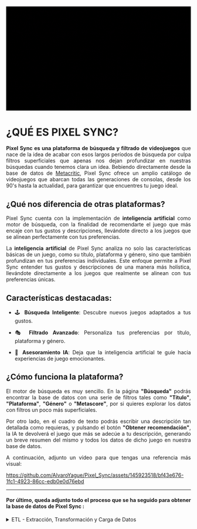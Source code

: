 ![Alt Img](https://github.com/AlvaroYague/Pixel_Sync/blob/main/images/juegos.gif)

<div style="text-align: justify;">

# ¿QUÉ ES PIXEL SYNC?
**Pixel Sync es una plataforma de búsqueda y filtrado de videojuegos** que nace de la idea de acabar con esos largos períodos de búsqueda por culpa filtros superficiales que apenas nos dejan profundizar en nuestras búsquedas cuando tenemos clara un idea. Bebiendo directamente desde la base de datos de [Metacritic](https://www.metacritic.com/game/), Pixel Sync ofrece un amplio catálogo de videojuegos que abarcan todas las generaciones de consolas, desde los 90's hasta la actualidad, para garantizar que encuentres tu juego ideal.

## ¿Qué nos diferencia de otras plataformas?

Pixel Sync cuenta con la implementación de **inteligencia artificial** como motor de búsqueda, con la finalidad de recomendarte el juego que más encaje con tus gustos y descripciones, llevándote directo a los juegos que se alinean perfectamente con tus preferencias.

La **inteligencia artificial** de Pixel Sync analiza no solo las características básicas de un juego, como su título, plataforma y género, sino que también profundizan en tus preferencias individuales. Este enfoque permite a Pixel Sync entender tus gustos y descripciones de una manera más holística, llevándote directamente a los juegos que realmente se alinean con tus preferencias únicas.

## Características destacadas:
- 🕹 **Búsqueda Inteligente**: Descubre nuevos juegos adaptados a tus gustos.

- 🎭 **Filtrado Avanzado**: Personaliza tus preferencias por título, plataforma y género.

- 🚀 **Asesoramiento IA**: Deja que la inteligencia artificial te guíe hacia experiencias de juego emocionantes.

## ¿Cómo funciona la plataforma?

El motor de búsqueda es muy sencillo. En la página **"Búsqueda"** podrás encontrar la base de datos con una serie de filtros tales como **"Título"**, **"Plataforma"**, **"Género"** o **"Metascore"**, por si quieres explorar los datos con filtros un poco más superficiales.

Por otro lado, en el cuadro de texto podrás escribir una descripción tan detallada como requieras, y pulsando el botón **"Obtener recomendación"**, la IA te devolverá el juego que más se adecúe a tu descripción, generando un breve resumen del mismo y todos los datos de dicho juego en nuestra base de datos.

A continuación, adjunto un vídeo para que tengas una referencia más visual:

https://github.com/AlvaroYague/Pixel_Sync/assets/145923518/bf43e676-1fc1-4923-86cc-edb0e0d76ebd 
  
------------------------------------------------------------- 

#### Por último, queda adjunto todo el proceso que se ha seguido para obtener la base de datos de Pixel Sync :

<details>
<summary>ETL - Extracción, Transformación y Carga de Datos</summary>
<br>
Todos los archivos de datos se encuentran en la carpeta "data".

En la carpeta "notebooks" encontrarás cómo se realizó cada proceso:

### 🌐 Extracción de Datos de Metacritic:

En la fase de extracción, obtuve los datos de [Metacritic](https://www.metacritic.com/game/) a través de una llamada a la API externa de [Apify](https://apify.com/). La base de datos, posteriormente, fue exportada a un archivo .CSV ("metacritic.csv") para proceder a su tranformación y limpieza.

### 🧹 Transformación con Pandas:

Una vez recabados los datos, utilizamos la librería Pandas de Python para transformar y limpiar los mismos, empezando por una buena exploración del dato, así como la utilización de herramientas tales como limpieza de duplicados, agrupaciones y transformación de valores únicos, tratamiento de nulos...etc. Exportar el resultado nos dará como resultado  "metacritic_transform.csv".


### 🚚 Carga en la Base de Datos SQL:

Finalmente, con los datos ya transformados, estos son importados a una base de datos en SQL creada y exportada desde Python, con la finalidad de tener un acceso sencillo a los mismo a la hora de modificarlos y actualizarlos.

### Extra: Traducción de los datos

Como extra, se ha realizado una pequeña transformación de datos y aplicación de la librería GoogleTrans para traducir toda la base de datos al español, ya que en primera instancia esta se encuentra en inglés. Como resultado, obtenermos el archivo "metacritic_es.csv".
</details>

</div>

